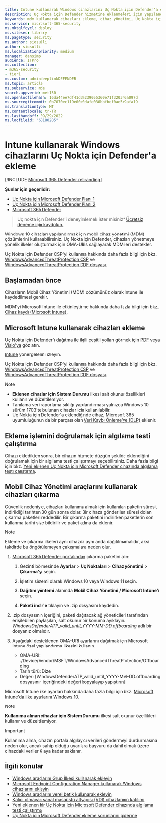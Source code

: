 ```yaml
---
title: Intune kullanarak Windows cihazlarını Uç Nokta için Defender'a ekleme
description: Uç Nokta için Defender hizmetine eklenmeleri için yapılandırma paketini cihazlara dağıtmak için Microsoft Intune kullanın.
keywords: mdm kullanarak cihazları ekleme, cihaz yönetimi, Uç Nokta için Microsoft Defender cihazları ekleme, mdm
ms.service: microsoft-365-security
ms.mktglfcycl: deploy
ms.sitesec: library
ms.pagetype: security
ms.author: siosulli
author: siosulli
ms.localizationpriority: medium
manager: dansimp
audience: ITPro
ms.collection:
- m365-security
- tier1
ms.custom: admindeeplinkDEFENDER
ms.topic: article
ms.subservice: mde
search.appverid: met150
ms.openlocfilehash: 16da44ee7df41d3a239055360e71f320346a097d
ms.sourcegitcommit: 0b7070ec119e00e0dafe030bbfbef0ae5c9afa19
ms.translationtype: MT
ms.contentlocale: tr-TR
ms.lasthandoff: 09/29/2022
ms.locfileid: "68180285"
---
```

# <a name="onboard-windows-devices-to-defender-for-endpoint-using-intune"></a>Intune kullanarak Windows cihazlarını Uç Nokta için Defender'a ekleme 

[!INCLUDE [Microsoft 365 Defender rebranding](../../includes/microsoft-defender.md)]

**Şunlar için geçerlidir:**
- [Uç Nokta için Microsoft Defender Planı 1](https://go.microsoft.com/fwlink/p/?linkid=2154037)
- [Uç Nokta için Microsoft Defender Planı 2](https://go.microsoft.com/fwlink/p/?linkid=2154037)
- [Microsoft 365 Defender](https://go.microsoft.com/fwlink/?linkid=2118804)

> Uç nokta için Defender'i deneyimlemek ister misiniz? [Ücretsiz deneme için kaydolun.](https://signup.microsoft.com/create-account/signup?products=7f379fee-c4f9-4278-b0a1-e4c8c2fcdf7e&ru=https://aka.ms/MDEp2OpenTrial?ocid=docs-wdatp-configureendpointsmdm-abovefoldlink)

Windows 10 cihazları yapılandırmak için mobil cihaz yönetimi (MDM) çözümlerini kullanabilirsiniz. Uç Nokta için Defender, cihazları yönetmeye yönelik ilkeler oluşturmak için OMA-URIs sağlayarak MDM'leri destekler.

Uç Nokta için Defender CSP'yi kullanma hakkında daha fazla bilgi için bkz. [WindowsAdvancedThreatProtection CSP](https://msdn.microsoft.com/library/windows/hardware/mt723296(v=vs.85).aspx) ve [WindowsAdvancedThreatProtection DDF dosyası](https://msdn.microsoft.com/library/windows/hardware/mt723297(v=vs.85).aspx).

## <a name="before-you-begin"></a>Başlamadan önce

Cihazların Mobil Cihaz Yönetimi (MDM) çözümünüz olarak Intune ile kaydedilmesi gerekir.

MDM'yi Microsoft Intune ile etkinleştirme hakkında daha fazla bilgi için bkz[. Cihaz kaydı (Microsoft Intune)](/mem/intune/enrollment/device-enrollment).

## <a name="onboard-devices-using-microsoft-intune"></a>Microsoft Intune kullanarak cihazları ekleme

Uç Nokta için Defender'ı dağıtma ile ilgili çeşitli yolları görmek için [PDF](https://download.microsoft.com/download/5/6/0/5609001f-b8ae-412f-89eb-643976f6b79c/mde-deployment-strategy.pdf) veya [Visio'ya](https://download.microsoft.com/download/5/6/0/5609001f-b8ae-412f-89eb-643976f6b79c/mde-deployment-strategy.vsdx) göz atın.

[Intune](/mem/intune/protect/advanced-threat-protection-configure#enable-microsoft-defender-for-endpoint-in-intune) yönergelerini izleyin.


Uç Nokta için Defender CSP'yi kullanma hakkında daha fazla bilgi için bkz. [WindowsAdvancedThreatProtection CSP](https://msdn.microsoft.com/library/windows/hardware/mt723296(v=vs.85).aspx) ve [WindowsAdvancedThreatProtection DDF dosyası](https://msdn.microsoft.com/library/windows/hardware/mt723297(v=vs.85).aspx).

> [!NOTE]
>
> - **Eklenen cihazlar için Sistem Durumu** ilkesi salt okunur özellikleri kullanır ve düzeltilemiyor.
> - Tanılama veri raporlama sıklığı yapılandırması yalnızca Windows 10 sürüm 1703'te bulunan cihazlar için kullanılabilir.
> - Uç Nokta için Defender'a eklendiğinde cihaz, Microsoft 365 uyumluluğunun da bir parçası olan [Veri Kaybı Önleme'ye (DLP)](../../compliance/endpoint-dlp-learn-about.md) eklenir.


## <a name="run-a-detection-test-to-verify-onboarding"></a>Ekleme işlemini doğrulamak için algılama testi çalıştırma
Cihazı ekledikten sonra, bir cihazın hizmete düzgün şekilde eklendiğini doğrulamak için bir algılama testi çalıştırmayı seçebilirsiniz. Daha fazla bilgi için bkz. [Yeni eklenen Uç Nokta için Microsoft Defender cihazında algılama testi çalıştırma](run-detection-test.md).


## <a name="offboard-devices-using-mobile-device-management-tools"></a>Mobil Cihaz Yönetimi araçlarını kullanarak cihazları çıkarma

Güvenlik nedeniyle, cihazları kullanıma almak için kullanılan paketin süresi, indirildiği tarihten 30 gün sonra dolar. Bir cihaza gönderilen süresi dolan çıkarma paketleri reddedilir. Bir çıkarma paketini indirirken paketlerin son kullanma tarihi size bildirilir ve paket adına da eklenir.

> [!NOTE]
> Ekleme ve çıkarma ilkeleri aynı cihazda aynı anda dağıtılmamalıdır, aksi takdirde bu öngörülemeyen çakışmalara neden olur.

1. <a href="https://go.microsoft.com/fwlink/p/?linkid=2077139" target="_blank">Microsoft 365 Defender portalından</a> çıkarma paketini alın:

   1. Gezinti bölmesinde **Ayarlar** \> **Uç Noktaları** \> **Cihaz yönetimi** \> **Çıkarma'yı** seçin.

   1. İşletim sistemi olarak Windows 10 veya Windows 11 seçin.

   1. **Dağıtım yöntemi** alanında **Mobil Cihaz Yönetimi / Microsoft Intune'ı** seçin.

   1. **Paketi indir'e** tıklayın ve .zip dosyasını kaydedin.

2. .zip dosyasının içeriğini, paketi dağıtacak ağ yöneticileri tarafından erişilebilen paylaşılan, salt okunur bir konuma ayıklayın. *WindowsDefenderATP_valid_until_YYYY-MM-DD.offboarding* adlı bir dosyanız olmalıdır.

3. Aşağıdaki desteklenen OMA-URI ayarlarını dağıtmak için Microsoft Intune özel yapılandırma ilkesini kullanın.
   - OMA-URI: ./Device/Vendor/MSFT/WindowsAdvancedThreatProtection/Offboarding
   - Tarih türü: Dize
   - Değer: [WindowsDefenderATP_valid_until_YYYY-MM-DD.offboarding dosyasının içeriğindeki değeri kopyalayıp yapıştırın]

Microsoft Intune ilke ayarları hakkında daha fazla bilgi için bkz. [Microsoft Intune'da ilke ayarlarını Windows 10](/mem/intune/configuration/custom-settings-windows-10).

> [!NOTE]
> **Kullanıma alınan cihazlar için Sistem Durumu** ilkesi salt okunur özellikleri kullanır ve düzeltilemiyor.

> [!IMPORTANT]
> Kullanıma alma, cihazın portala algılayıcı verileri göndermeyi durdurmasına neden olur, ancak sahip olduğu uyarılara başvuru da dahil olmak üzere cihazdaki veriler 6 aya kadar saklanır.

## <a name="related-topics"></a>İlgili konular
- [Windows araçlarını Grup İlkesi kullanarak ekleyin](configure-endpoints-gp.md)
- [Microsoft Endpoint Configuration Manager kullanarak Windows cihazlarını ekleyin](configure-endpoints-sccm.md)
- [Windows araçlarını yerel betik kullanarak ekleyin](configure-endpoints-script.md)
- [Kalıcı olmayan sanal masaüstü altyapısı (VDI) cihazlarının katılımı](configure-endpoints-vdi.md)
- [Yeni eklenen bir Uç Nokta için Microsoft Defender cihazında algılama testi çalıştırma](run-detection-test.md)
- [Uç Nokta için Microsoft Defender ekleme sorunlarını giderme](troubleshoot-onboarding.md)
